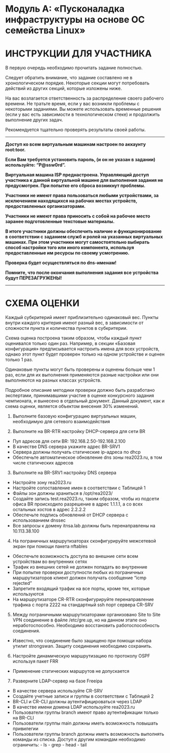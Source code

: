 # Модуль А: «Пусконаладка инфраструктуры на основе OC семейства Linux»

# ИНСТРУКЦИИ  ДЛЯ УЧАСТНИКА

В первую очередь необходимо прочитать задание полностью.

Следует обратить внимание, что задание составлено не в хронологическом порядке. Некоторые секции могут потребовать действий из других секций, которые изложены ниже.

На вас возлагается ответственность за распределение своего рабочего времени. Не тратьте время, если у вас возникли проблемы с некоторыми заданиями. Вы можете использовать временные решения (если у вас есть зависимости в технологическом стеке) и продолжить выполнение других задач.

Рекомендуется тщательно проверять результаты своей работы.

-----

**Доступ ко всем виртуальным машинам настроен по аккаунту root:toor.**

**Если Вам требуется установить пароль, (и он не указан в задании) используйте: “P@ssw0rd”.**

**Виртуальная машина ISP преднастроена. Управляющий доступ участника к данной виртуальной машине для выполнения задания не предусмотрен. При попытке его сброса возникнут проблемы.**

**Участники не имеют права пользоваться любыми устройствами, за исключением находящихся на рабочих местах устройств, предоставленных организаторами.**

**Участники не имеют права приносить с собой на рабочее место заранее подготовленные текстовые материалы.**

**В итоге участники должны обеспечить наличие и функционирование в соответствии с заданием служб и ролей на указанных виртуальных машинах. При этом участники могут самостоятельно выбирать способ настройки того или иного компонента, используя предоставленные им ресурсы по своему усмотрению.**

**Проверка будет осуществляться по dns-именам!**

**Помните, что после окончания выполнения задания все устройства будут ПЕРЕЗАГРУЖЕНЫ!**

----


# СХЕМА ОЦЕНКИ
Каждый субкритерий имеет приблизительно одинаковый вес. Пункты внутри каждого критерия имеют разный вес, в зависимости от сложности пункта и количества пунктов в субкритерии.

Схема оценка построена таким образом, чтобы каждый пункт оценивался только один раз. Например, в секции «Базовая конфигурация» предписывается настроить имена для всех устройств, однако этот пункт будет проверен только на одном устройстве и оценен только 1 раз.

Одинаковые пункты могут быть проверены и оценены больше чем 1 раз, если для их выполнения применяются разные настройки или они выполняются на разных классах устройств.

Подробное описание методики проверки должно быть разработано экспертами, принимавшими участие в оценке конкурсного задания чемпионата, и вынесено в отдельный документ. Данный документ, как и схема оценки, является объектом внесения 30% изменений.


1.	Выполните базовую конфигурацию виртуальных машин, необходимую для сетевого взаимодействия

2.	Выполните на BR-RTR настройку DHCP-сервера для сети BR
 * Пул адресов для сети BR: 192.168.2.50-192.168.2.100
 *	В качестве DNS сервера укажите адрес BR-SRV1
 *	Сервера должны получать статические ip-адреса по dhcp
 *	Обеспечьте автоматическое обновление dns зоны rea2023.ru, в том числе статических адресов

 3. Выполните на BR-SRV1 настройку DNS сервера
  * Настройте зону rea2023.ru
  * Настройте сопоставление имен в соответствии с Таблицей 1
  * Файлы зон должны храниться в /opt/rea2023/
  * Создайте запись test.rea2023.ru, таким образом, чтобы из подсети офиса BR происходило разрешение в адрес 1.1.1.1,  а со всех остальных хостов в адрес 2.2.2.2
  * Обеспечьте подпись обновлений от DHCP сервера с использованием dnssec
  * Все запросы к домену itnsa.lab должны быть перенаправлены на 10.113.38.100

4.	На пограничных маршрутизаторах сконфигурируйте межсетевой экран при помощи пакета nftables

* Обеспечьте возможность доступа во внешние сети всем устройствам во внутренних сетях
* Трафик из внешних сетей не должен попадать во внутренние
* При попытке проверки доступности любых из пограничных маршрутизаторов клиент должен получать сообщение “icmp rejected”
* Запретите входящий трафик на все порты, кроме тех, которые используются
* На маршрутизаторе CR-RTR сконфигурируйте перенаправление трафика с порта 2222 на стандартный ssh порт сервера CR-SRV

5.	Между пограничными маршрутизаторами организовано Site to Site VPN соединение в файле /etc/gre.up, но на данном этапе оно неработоспособно. Необходимо восстановить работоспособность соединения.

* Известно, что соединение было защищено при помощи набора утилит strongswan. Защиту соединения необходимо сохранить.

6.	Настройте динамическую маршрутизацию по протоколу OSPF используя пакет FRR

*  Применение статических маршрутов не допускается

7.	Разверните LDAP-сервер на базе Freeipa

* В качестве сервера используйте CR-SRV
* Создайте учетные записи и группы в соответствии с Таблицей 2
* BR-CLI и CR-CLI должны аутентифицироваться через LDAP
* В качестве имени домена LDAP используйте rea2023.ru
* Пользователи группы branch имеют право аутентификации только на BR-CLI
* Пользователи группы main должны иметь возможность повышать привилегии
* Пользователи группы branch должны иметь возможность выполнять команды из списка. Доступ к другим командам необходимо ограничить:
      - ls
      - grep
      - head
      - tail
